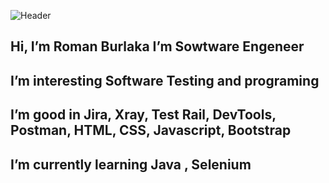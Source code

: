 ![Header](https://github.com/RomanBurlaka78/RomanBurlaka78/blob/main/assets/name%26surname.png)

## Hi, I’m Roman Burlaka I’m Sowtware Engeneer
## I’m interesting Software Testing and programing
## I’m good in Jira, Xray, Test Rail, DevTools, Postman, HTML, CSS, Javascript, Bootstrap 
## I’m currently learning  Java , Selenium 





